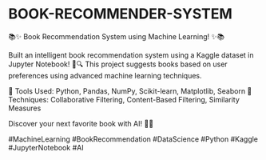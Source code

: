 # BOOK-RECOMMENDER-SYSTEM
📚✨ Book Recommendation System using Machine Learning! ✨📚

Built an intelligent book recommendation system using a Kaggle dataset in Jupyter Notebook! 🚀🔍 This project suggests books based on user preferences using advanced machine learning techniques.

🔹 Tools Used: Python, Pandas, NumPy, Scikit-learn, Matplotlib, Seaborn
🔹 Techniques: Collaborative Filtering, Content-Based Filtering, Similarity Measures

Discover your next favorite book with AI! 📖💡

#MachineLearning #BookRecommendation #DataScience #Python #Kaggle #JupyterNotebook #AI
